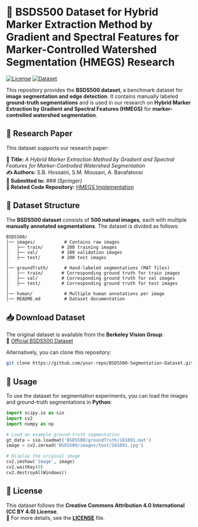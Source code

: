 # 📌 BSDS500 Dataset for Hybrid Marker Extraction Method by Gradient and Spectral Features for Marker-Controlled Watershed Segmentation (HMEGS) Research

[![License](https://img.shields.io/badge/License-CC%20BY%204.0-green)](https://creativecommons.org/licenses/by/4.0/)
[![Dataset](https://img.shields.io/badge/Dataset-BSDS500-blue)](https://www2.eecs.berkeley.edu/Research/Projects/CS/vision/grouping/resources.html)

This repository provides the **BSDS500 dataset**, a benchmark dataset for **image segmentation and edge detection**. It contains manually labeled **ground-truth segmentations** and is used in our research on **Hybrid Marker Extraction by Gradient and Spectral Features (HMEGS)** for **marker-controlled watershed segmentation**.

## 📄 Research Paper
This dataset supports our research paper:

**📌 Title:** *A Hybrid Marker Extraction Method by Gradient and Spectral Features for Marker-Controlled Watershed Segmentation*  
**✍️ Authors:** S.B. Hossaini, S.M. Mousavi, A. Bavafatoosi  
**📕 Submitted to:** *### (Springer)*  
**🔗 Related Code Repository:** [HMEGS Implementation](https://github.com/sbehzadh9/HMEGS)

## 📂 Dataset Structure
The **BSDS500 dataset** consists of **500 natural images**, each with multiple **manually annotated segmentations**. The dataset is divided as follows:

```
BSDS500/
│── images/           # Contains raw images
│   ├── train/       # 200 training images
│   ├── val/         # 100 validation images
│   ├── test/        # 200 test images
│
│── groundTruth/      # Hand-labeled segmentations (MAT files)
│   ├── train/       # Corresponding ground truth for train images
│   ├── val/         # Corresponding ground truth for val images
│   ├── test/        # Corresponding ground truth for test images
│
│── human/            # Multiple human annotations per image
│── README.md         # Dataset documentation
```

## 📥 Download Dataset
The original dataset is available from the **Berkeley Vision Group**:  
🔗 [Official BSDS500 Dataset](https://www2.eecs.berkeley.edu/Research/Projects/CS/vision/grouping/resources.html)

Alternatively, you can clone this repository:

```bash
git clone https://github.com/your-repo/BSDS500-Segmentation-Dataset.git
```
## 🚀 Usage
To use the dataset for segmentation experiments, you can load the images and ground-truth segmentations in **Python**:

```python
import scipy.io as sio
import cv2
import numpy as np

# Load an example ground-truth segmentation
gt_data = sio.loadmat('BSDS500/groundTruth/181091.mat')
image = cv2.imread('BSDS500/images/test/181091.jpg')

# Display the original image
cv2.imshow('Image', image)
cv2.waitKey(0)
cv2.destroyAllWindows()
```

## 📜 License
This dataset follows the **Creative Commons Attribution 4.0 International (CC BY 4.0) License**.  
📄 For more details, see the **[LICENSE](https://creativecommons.org/licenses/by/4.0/)** file.

